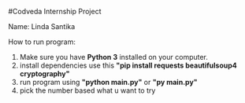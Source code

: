 #Codveda Internship Project

Name: Linda Santika

How to run program:
1. Make sure you have **Python 3** installed on your computer.
2. install dependencies use this **"pip install requests beautifulsoup4 cryptography"**
3. run program using **"python main.py"** or **"py main.py"**
4. pick the number based what u want to try
